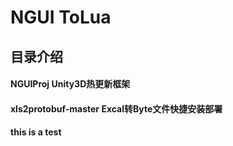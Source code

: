 # NGUI ToLua
## 目录介绍

#### NGUIProj Unity3D热更新框架
#### xls2protobuf-master Excal转Byte文件快捷安装部署
#### this is a test

